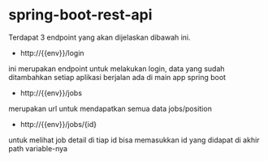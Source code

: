 # spring-boot-rest-api

Terdapat 3 endpoint yang akan dijelaskan dibawah ini.


- http://{{env}}/login

ini merupakan endpoint untuk melakukan login, data yang sudah ditambahkan setiap aplikasi berjalan ada di main app spring boot

- http://{{env}}/jobs

merupakan url untuk mendapatkan semua data jobs/position

- http://{{env}}/jobs/{id}

untuk melihat job detail di tiap id bisa memasukkan id yang didapat di akhir path variable-nya

